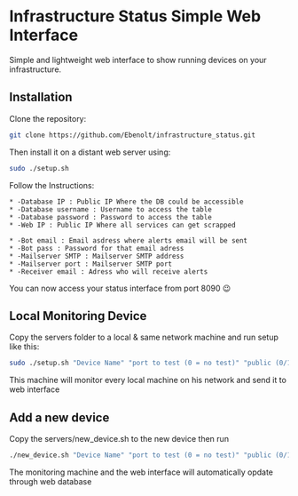 # Infrastructure Status Simple Web Interface
Simple and lightweight web interface to show running devices on your infrastructure.

## Installation

Clone the repository:
```bash
git clone https://github.com/Ebenolt/infrastructure_status.git
```

Then install it on a distant web server using:
```bash
sudo ./setup.sh
```


Follow the Instructions:

	* -Database IP : Public IP Where the DB could be accessible
	* -Database username : Username to access the table
	* -Database password : Password to access the table
	* -Web IP : Public IP Where all services can get scrapped

	* -Bot email : Email asdress where alerts email will be sent
	* -Bot pass : Password for that email adress
	* -Mailserver SMTP : Mailserver SMTP address
	* -Mailserver port : Mailserver SMTP port
	* -Receiver email : Adress who will receive alerts

You can now access your status interface from port 8090 😉
## Local Monitoring Device

Copy the servers folder to a local & same network machine and run setup like this:

```bash
sudo ./setup.sh "Device Name" "port to test (0 = no test)" "public (0/1)"
```

This machine will monitor every local machine on his network and send it to web interface

## Add a new device

Copy the servers/new_device.sh to the new device then run

```bash
./new_device.sh "Device Name" "port to test (0 = no test)" "public (0/1)"
```
The monitoring machine and the web interface will automatically opdate through web database
